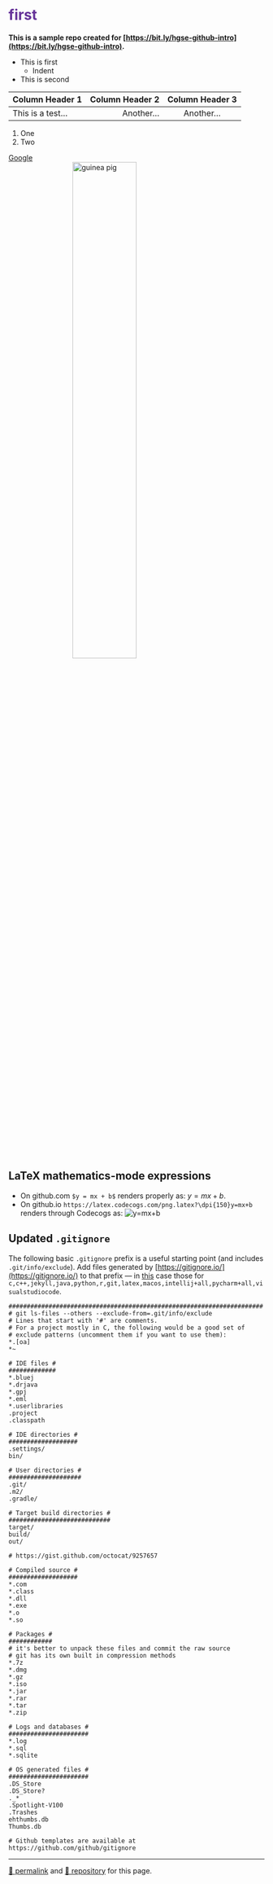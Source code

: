 # first

**This is a sample repo created for [https://bit.ly/hgse-github-intro](https://bit.ly/hgse-github-intro).**

- This is first
  - Indent
- This is second

<!-- COMMENT -->

| Column Header 1 | Column Header 2 | Column Header 3 |
| :-- | --: | :--: |
| This is a test&hellip; | Another&hellip; | Another&hellip; |

1. One
47. Two

[Google](https://google.com) ![guinea pig](https://upload.wikimedia.org/wikipedia/commons/thumb/3/30/George_the_amazing_guinea_pig.jpg/800px-George_the_amazing_guinea_pig.jpg)

## LaTeX mathematics-mode expressions

- On github.com `$y = mx + b$` renders properly as: $y = mx + b$.
- On github.io `https://latex.codecogs.com/png.latex?\dpi{150}y=mx+b` renders through Codecogs as: ![y=mx+b](https://latex.codecogs.com/png.latex?\dpi{150}y=mx+b)

## Updated `.gitignore`

The following basic `.gitignore` prefix is a useful starting point (and includes `.git/info/exclude`). Add files generated by [https://gitignore.io/](https://gitignore.io/) to that prefix &mdash; in [this](https://github.com/dcpetty/first/blob/main/.gitignore) case those for `c,c++,jekyll,java,python,r,git,latex,macos,intellij+all,pycharm+all,visualstudiocode`.

```git
######################################################################
# git ls-files --others --exclude-from=.git/info/exclude
# Lines that start with '#' are comments.
# For a project mostly in C, the following would be a good set of
# exclude patterns (uncomment them if you want to use them):
*.[oa]
*~

# IDE files #
#############
*.bluej
*.drjava
*.gpj
*.eml
*.userlibraries
.project
.classpath

# IDE directories #
###################
.settings/
bin/

# User directories #
####################
.git/
.m2/
.gradle/

# Target build directories #
############################
target/
build/
out/

# https://gist.github.com/octocat/9257657

# Compiled source #
###################
*.com
*.class
*.dll
*.exe
*.o
*.so

# Packages #
############
# it's better to unpack these files and commit the raw source
# git has its own built in compression methods
*.7z
*.dmg
*.gz
*.iso
*.jar
*.rar
*.tar
*.zip

# Logs and databases #
######################
*.log
*.sql
*.sqlite

# OS generated files #
######################
.DS_Store
.DS_Store?
._*
.Spotlight-V100
.Trashes
ehthumbs.db
Thumbs.db

# Github templates are available at https://github.com/github/gitignore
```

<hr>

[&#128279; permalink](https://dcpetty.github.io/first/) and [&#128297; repository](https://github.com/dcpetty/first/) for this page.

<!-- CSS to change <h1> color and size and center "pig" image -->
<style>
  h1 { color: rebeccapurple; }
  [alt ~= "pig"] { width: 50%; display: block; margin: auto; }
</style>
